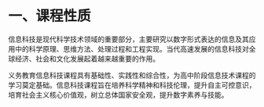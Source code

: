 # 一、课程性质

信息科技是现代科学技术领域的重要部分，主要研究以数字形式表达的信息及其应用中的科学原理、思维方法、处理过程和工程实现。当代高速发展的信息科技对全球经济、社会和文化发展起着越来越重要的作用。

义务教育信息科技课程具有基础性、实践性和综合性，为高中阶段信息技术课程的学习莫定基础。信息科技课程旨在培养科学精神和科技伦理，提升自主可控意识，培育社会主义核心价值观，树立总体国家安全观，提升数字素养与技能。